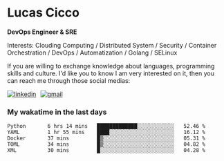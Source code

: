 # Lucas Cicco

**DevOps Engineer & SRE**

Interests: Clouding Computing / Distributed System / Security / Container Orchestration / DevOps / Automatization / Golang / SELinux

If you are willing to exchange knowledge about languages, programming skills and culture. I'd like you to know I am very interested on it, then you can reach me through those social medias:

<div style="display: flex; align-items: center; gap: 10px;">
  <a href="https://www.linkedin.com/in/lucas-vitor-de-cicco" target="_blank">
    <img
      src="https://img.shields.io/badge/-LinkedIn-%230077B5?style=for-the-badge&logo=linkedin&logoColor=white"
      alt="linkedin"
      target="_blank" 
    />
  </a>
  <a href="mailto:lucasvitorx1@gmail.com">
      <img
        src="https://img.shields.io/badge/-Gmail-%23333?style=for-the-badge&logo=gmail&logoColor=white"
        alt="gmail"
        target="_blank"
      />
  </a>
</div>

### My wakatime in the last days

<!--START_SECTION:waka-->

```text
Python       6 hrs 14 mins   █████████████░░░░░░░░░░░░   52.46 %
YAML         1 hr 55 mins    ████░░░░░░░░░░░░░░░░░░░░░   16.12 %
Docker       37 mins         █▒░░░░░░░░░░░░░░░░░░░░░░░   05.31 %
TOML         34 mins         █▒░░░░░░░░░░░░░░░░░░░░░░░   04.82 %
XML          30 mins         █░░░░░░░░░░░░░░░░░░░░░░░░   04.28 %
```

<!--END_SECTION:waka-->
